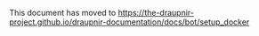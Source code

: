 This document has moved to https://the-draupnir-project.github.io/draupnir-documentation/docs/bot/setup_docker